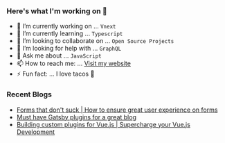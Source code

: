 ### Here's what I'm working on 👋

- 🔭 I’m currently working on ... `Vnext`
- 🌱 I’m currently learning ... `Typescript`
- 👯 I’m looking to collaborate on ... `Open Source Projects`
- 🤔 I’m looking for help with ... `GraphQL`
- 💬 Ask me about ... `JavaScript`
- 📫 How to reach me: ... [Visit my website](https://nirnejak.com)
- ⚡ Fun fact: ... I love tacos 🌮

### Recent Blogs

- [Forms that don't suck | How to ensure great user experience on forms](https://www.inkoop.io/blog/how-to-ensure-great-user-experience-on-forms/)
- [Must have Gatsby plugins for a great blog](https://www.inkoop.io/blog/must-have-gatsby-plugins-for-a-great-blog/)
- [Building custom plugins for Vue.js | Supercharge your Vue.js Development](https://www.inkoop.io/blog/building-custom-plugins-for-vue/)
